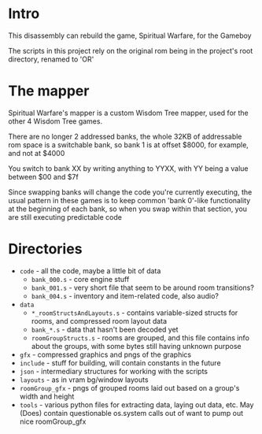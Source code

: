 # Intro
This disassembly can rebuild the game, Spiritual Warfare, for the Gameboy

The scripts in this project rely on the original rom being in the project's
root directory, renamed to 'OR'

# The mapper
Spiritual Warfare's mapper is a custom Wisdom Tree mapper, used for the other 4
Wisdom Tree games.

There are no longer 2 addressed banks, the whole 32KB of addressable rom space
is a switchable bank, so bank 1 is at offset $8000, for example, and not at $4000

You switch to bank XX by writing anything to YYXX, with YY being a value between
$00 and $7f

Since swapping banks will change the code you're currently executing, the usual
pattern in these games is to keep common 'bank 0'-like functionality at the beginning
of each bank, so when you swap within that section, you are still executing predictable code

# Directories
* `code` - all the code, maybe a little bit of data
    * `bank_000.s` - core engine stuff
    * `bank_001.s` - very short file that seem to be around room transitions?
    * `bank_004.s` - inventory and item-related code, also audio?
* `data`
    * `*_roomStructsAndLayouts.s` - contains variable-sized structs for rooms,
    and compressed room layout data
    * `bank_*.s` - data that hasn't been decoded yet
    * `roomGroupStructs.s` - rooms are grouped, and this file contains info about
    the groups, with some bytes still having unknown purpose
* `gfx` - compressed graphics and pngs of the graphics
* `include` - stuff for building, will contain constants in the future
* `json` - intermediary structures for working with the scripts
* `layouts` - as in vram bg/window layouts
* `roomGroup_gfx` - pngs of grouped rooms laid out based on a group's width and height
* `tools` - various python files for extracting data, laying out data, etc.
May (Does) contain questionable os.system calls out of want to pump out nice roomGroup_gfx
